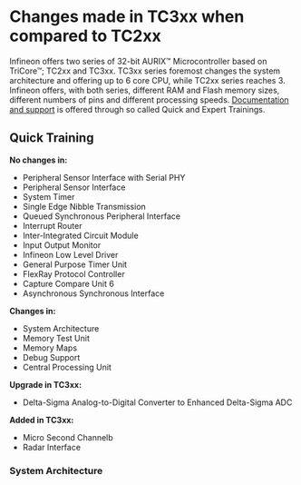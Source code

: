 # Changes made in TC3xx when compared to TC2xx

Infineon offers two series of 32-bit AURIX™ Microcontroller based on TriCore™; TC2xx and TC3xx.
TC3xx series foremost changes the system architecture and offering up to 6 core CPU, while TC2xx series reaches 3.
Infineon offers, with both series, different RAM and Flash memory sizes, different numbers of pins and different processing speeds.
[Documentation and support](https://www.infineon.com/cms/en/product/microcontroller/32-bit-tricore-microcontroller/#collapse-3c47bc55-864c-11e7-89f3-40f2e90e8d04-2) is offered through so called Quick and Expert Trainings.

## Quick Training

**No changes in:**
* Peripheral Sensor Interface with Serial PHY
* Peripheral Sensor Interface
* System Timer
* Single Edge Nibble Transmission
* Queued Synchronous Peripheral Interface
* Interrupt Router
* Inter-Integrated Circuit Module
* Input Output Monitor
* Infineon Low Level Driver
* General Purpose Timer Unit
* FlexRay Protocol Controller
* Capture Compare Unit 6
* Asynchronous Synchronous Interface

**Changes in:**
* System Architecture
* Memory Test Unit
* Memory Maps
* Debug Support
* Central Processing Unit

**Upgrade in TC3xx:**
* Delta-Sigma Analog-to-Digital Converter to Enhanced Delta-Sigma ADC

**Added in TC3xx:**
* Micro Second Channelb
* Radar Interface


### System Architecture

